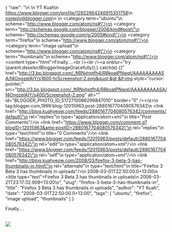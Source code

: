 {
  "raw": "<entry>\n  <author>\n    <name>YT Kuah</name>\n    <uri>https://www.blogger.com/profile/12922664246915351758</uri>\n    <email>noreply@blogger.com</email>\n  </author>\n  <category term=\"ubuntu\"\n    scheme=\"http://www.blogger.com/atom/ns#\"/>\n  <category term=\"http://schemas.google.com/blogger/2008/kind#post\"\n    scheme=\"http://schemas.google.com/g/2005#kind\"/>\n  <category term=\"firefox\"\n    scheme=\"http://www.blogger.com/atom/ns#\"/>\n  <category term=\"image upload\"\n    scheme=\"http://www.blogger.com/atom/ns#\"/>\n  <category term=\"thumbnails\"\n    scheme=\"http://www.blogger.com/atom/ns#\"/>\n  <content type=\"html\">Finally....&lt;br /&gt;&lt;br /&gt;&lt;a onblur=&quot;try {parent.deselectBloggerImageGracefully();} catch(e) {}&quot; href=&quot;http://3.bp.blogspot.com/_ftRNxhptfh4/R8koatPNwqI/AAAAAAAAASA/f4OngzeIAIY/s1600-h/Screenshot-2.png&quot;&gt;&lt;img style=&quot;cursor: pointer;&quot; src=&quot;http://3.bp.blogspot.com/_ftRNxhptfh4/R8koatPNwqI/AAAAAAAAASA/f4OngzeIAIY/s400/Screenshot-2.png&quot; alt=&quot;&quot; id=&quot;BLOGGER_PHOTO_ID_5172710086296847010&quot; border=&quot;0&quot; /&gt;&lt;/a&gt;</content>\n  <id>tag:blogger.com,1999:blog-12015963.post-2880167704080576342</id>\n  <link href=\"http://blog.kuahyeow.com/feeds/2880167704080576342/comments/default\"\n    rel=\"replies\"\n    type=\"application/atom+xml\"\n    title=\"Post Comments\"/>\n  <link href=\"https://www.blogger.com/comment.g?blogID=12015963&amp;postID=2880167704080576342\"\n    rel=\"replies\"\n    type=\"text/html\"\n    title=\"0 Comments\"/>\n  <link href=\"https://www.blogger.com/feeds/12015963/posts/default/2880167704080576342\"\n    rel=\"edit\"\n    type=\"application/atom+xml\"/>\n  <link href=\"https://www.blogger.com/feeds/12015963/posts/default/2880167704080576342\"\n    rel=\"self\"\n    type=\"application/atom+xml\"/>\n  <link href=\"http://blog.kuahyeow.com/2008/03/firefox-3-beta-3-has-thumbnails-in.html\"\n    rel=\"alternate\"\n    type=\"text/html\"\n    title=\"Firefox 3 Beta 3 has thumbnails in uploads\"/>\n  <published>2008-03-01T22:50:00.0+13:00</published>\n  <title type=\"text\">Firefox 3 Beta 3 has thumbnails in uploads</title>\n  <updated>2008-03-21T23:17:32.909+13:00</updated>\n</entry>",
  "slug": "firefox-3-beta-3-has-thumbnails-in",
  "title": "Firefox 3 Beta 3 has thumbnails in uploads",
  "author": "YT Kuah",
  "date": "2008-03-01T22:50:00.0+13:00",
  "tags": [
    "ubuntu",
    "firefox",
    "image upload",
    "thumbnails"
  ]
}

Finally....<br /><br />

![](/legacyBlogger/400/Screenshot-2.png)
